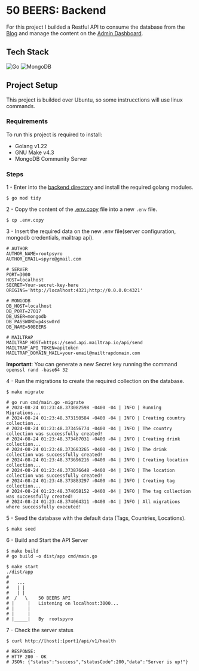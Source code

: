 # 50 BEERS: Backend

For this project I builded a Restful API to consume the database from the [Blog](../blog) and manage the content on the [Admin Dashboard]().

## Tech Stack

![Go](https://img.shields.io/badge/go-%2300ADD8.svg?style=for-the-badge&logo=go&logoColor=white)
![MongoDB](https://img.shields.io/badge/MongoDB-%234ea94b.svg?style=for-the-badge&logo=mongodb&logoColor=white)

## Project Setup

This project is builded over Ubuntu, so some instrucctions will use linux commands.

### Requirements

To run this project is required to install:

- Golang v1.22
- GNU Make v4.3
- MongoDB Community Server

### Steps

1 - Enter into the [backend directory](./backend) and install the required golang modules.
```shell
$ go mod tidy
```

2 - Copy the content of the [.env.copy](./backend/.env.copy) file into a new `.env` file.
```shell
$ cp .env.copy 
```

3 - Insert the required data on the new .env file(server configuration, mongodb credentials, mailtrap api).
```shell
# AUTHOR
AUTHOR_NAME=rootpsyro
AUTHOR_EMAIL=spyro@gmail.com

# SERVER
PORT=3000
HOST=localhost
SECRET=Your-secret-key-here
ORIGINS='http://localhost:4321;http://0.0.0.0:4321'

# MONGODB
DB_HOST=localhost
DB_PORT=27017
DB_USER=mongodb
DB_PASSWORD=p4ssw0rd
DB_NAME=50BEERS

# MAILTRAP 
MAILTRAP_HOST=https://send.api.mailtrap.io/api/send
MAILTRAP_API_TOKEN=apitoken
MAILTRAP_DOMAIN_MAIL=your-email@mailtrapdomain.com
```

__Important__: You can generate a new Secret key running the command `openssl rand -base64 32`

4 - Run the migrations to create the required collection on the database. 

```shell
$ make migrate

# go run cmd/main.go -migrate
# 2024-08-24 01:23:48.373082598 -0400 -04 | INFO | Running Migrations...
# 2024-08-24 01:23:48.373150584 -0400 -04 | INFO | Creating country collection...
# 2024-08-24 01:23:48.373456774 -0400 -04 | INFO | The country collection was successfully created!
# 2024-08-24 01:23:48.373467031 -0400 -04 | INFO | Creating drink collection...
# 2024-08-24 01:23:48.373683265 -0400 -04 | INFO | The drink collection was successfully created!
# 2024-08-24 01:23:48.373696216 -0400 -04 | INFO | Creating location collection...
# 2024-08-24 01:23:48.373876648 -0400 -04 | INFO | The location collection was successfully created!
# 2024-08-24 01:23:48.373883297 -0400 -04 | INFO | Creating tag collection...
# 2024-08-24 01:23:48.374058152 -0400 -04 | INFO | The tag collection was successfully created!
# 2024-08-24 01:23:48.374064311 -0400 -04 | INFO | All migrations where successfully executed!
```

5 - Seed the database with the default data (Tags, Countries, Locations).
```shell
$ make seed
```

6 - Build and Start the API Server
```shell 
$ make build
# go build -o dist/app cmd/main.go

$ make start
./dist/app
#
#   ...
#   | |
#   | |     
#  /   \    50 BEERS API
# |     |   Listening on localhost:3000...
# |     |   
# |     |
# |_____|   By  rootspyro 

```

7 - Check the server status
```shell
$ curl http://[host]:[port]/api/v1/health

# RESPONSE:
# HTTP 200 - OK
# JSON: {"status":"success","statusCode":200,"data":"Server is up!"}
```
